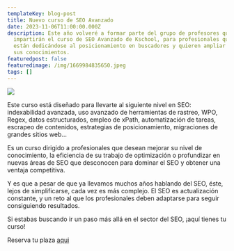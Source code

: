 ```yaml
---
templateKey: blog-post
title: Nuevo curso de SEO Avanzado
date: 2023-11-06T11:00:00.000Z
description: Este año volveré a formar parte del grupo de profesores que
  impartirán el curso de SEO Avanzado de Kschool, para profesionales que ya
  están dedicándose al posicionamiento en buscadores y quieren ampliar aun más
  sus conocimientos.
featuredpost: false
featuredimage: /img/1669984835650.jpeg
tags: []
---
```

![](/img/1669984835650.jpeg)

Este curso está diseñado para llevarte al siguiente nivel en SEO: indexabilidad avanzada, uso avanzado de herramientas de rastreo, WPO, Regex, datos estructurados, empleo de xPath, automatización de tareas, escrapeo de contenidos, estrategias de posicionamiento, migraciones de grandes sitios web…

Es un curso dirigido a profesionales que desean mejorar su nivel de conocimiento, la eficiencia de su trabajo de optimización o profundizar en nuevas áreas de SEO que desconocen para dominar el SEO y obtener una ventaja competitiva.

Y es que a pesar de que ya llevamos muchos años hablando del SEO, éste, lejos de simplificarse, cada vez es más complejo. El SEO es actualización constante, y un reto al que los profesionales deben adaptarse para seguir consiguiendo resultados.

Si estabas buscando ir un paso más allá en el sector del SEO, ¡aquí tienes tu curso!

R﻿eserva tu plaza [aqui](https://kschool.com/cursos/curso-seo/)